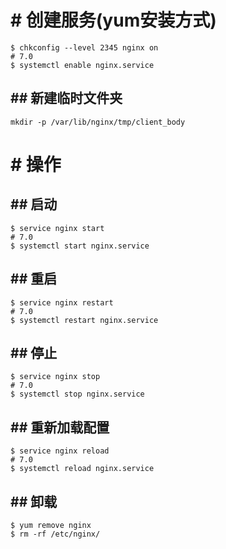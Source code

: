 # # 创建服务(yum安装方式)
```
$ chkconfig --level 2345 nginx on
# 7.0
$ systemctl enable nginx.service
```

## ## 新建临时文件夹
```
mkdir -p /var/lib/nginx/tmp/client_body
```

# # 操作
## ## 启动
```
$ service nginx start
# 7.0
$ systemctl start nginx.service
```
## ## 重启
```
$ service nginx restart
# 7.0
$ systemctl restart nginx.service
```
## ## 停止
```
$ service nginx stop
# 7.0
$ systemctl stop nginx.service
```
## ## 重新加载配置
```
$ service nginx reload
# 7.0
$ systemctl reload nginx.service
```
## ## 卸载
```
$ yum remove nginx
$ rm -rf /etc/nginx/
```
